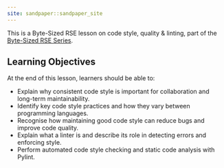 ```yaml
---
site: sandpaper::sandpaper_site
---
```


This is a Byte-Sized RSE lesson on code style, quality & linting, part of the [Byte-Sized RSE Series](https://github.com/carpentries-incubator/byte-sized-rse-overview/tree/main).

## Learning Objectives

At the end of this lesson, learners should be able to:

- Explain why consistent code style is important for collaboration and long-term maintainability.
- Identify key code style practices and how they vary between programming languages.
- Recognise how maintaining good code style can reduce bugs and improve code quality.
- Explain what a linter is and describe its role in detecting errors and enforcing style.
- Perform automated code style checking and static code analysis with Pylint.
